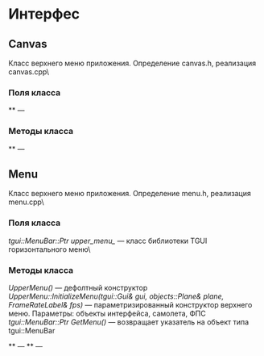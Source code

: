 # Интерфес
## Canvas
Класс верхнего меню приложения. Определение canvas.h, реализация canvas.cpp\
### Поля класса
** —
### Методы класса
** —
## Menu
Класс верхнего меню приложения. Определение menu.h, реализация menu.cpp\
### Поля класса
*tgui::MenuBar::Ptr upper_menu_* — класс библиотеки TGUI горизонтального меню\

### Методы класса
*UpperMenu()* — дефолтный конструктор
*UpperMenu::InitializeMenu(tgui::Gui& gui, objects::Plane& plane, FrameRateLabel& fps)* — параметризированный конструктор верхнего меню. Параметры: объекты интерфейса, самолета, ФПС\
*tgui::MenuBar::Ptr GetMenu()* — возвращает указатель на объект типа tgui::MenuBar

** —
** —
